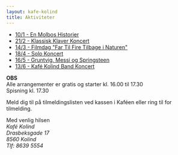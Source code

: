 ```yaml
---
layout: kafe-kolind
title: Aktiviteter
---
```


- [10/1 - En Molbos Historier](arr_01-10)
- [21/2 - Klassisk Klaver Koncert](arr_02-21)
- [14/3 - Filmdag "Far Til Fire Tilbage i Naturen"](arr_03-14)
- [18/4 - Solo Koncert](arr_04-18)
- [16/5 - Gruntvig, Messi og Springsteen](arr_05-16)
- [13/6 - Kafé Kolind Band Koncert](arr_06-13)

**OBS**  
Alle arrangementer er gratis og starter kl. 16.00 til 17.30  
Spisning kl. 17.30

Meld dig til på tilmeldingslisten ved kassen i Kaféen eller ring til for tilmelding.

Med venlig hilsen  
*Kafé Kolind*  
*Drasbeksgade 17*  
*8560 Kolind*  
*Tlf: 8639 5554*  
